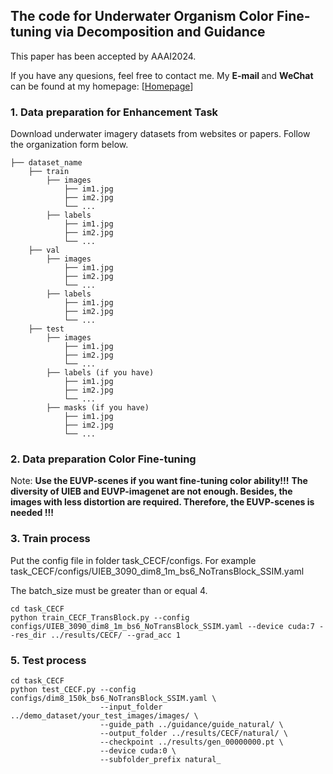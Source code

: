 ## The code for Underwater Organism Color Fine-tuning via Decomposition and Guidance

This paper has been accepted by AAAI2024.

If you have any quesions, feel free to contact me. My <b> E-mail </b> and <b> WeChat </b> can be found at my homepage: [<A HREF="https://xiaofeng-life.github.io/">Homepage</A>]

### 1. Data preparation for Enhancement Task
Download underwater imagery datasets from websites or papers. Follow the organization form below.
```
├── dataset_name
    ├── train
        ├── images
            ├── im1.jpg
            ├── im2.jpg
            └── ...
        ├── labels
            ├── im1.jpg
            ├── im2.jpg
            └── ...
    ├── val
        ├── images
            ├── im1.jpg
            ├── im2.jpg
            └── ...
        ├── labels
            ├── im1.jpg
            ├── im2.jpg
            └── ...
    ├── test
        ├── images
            ├── im1.jpg
            ├── im2.jpg
            └── ...
        ├── labels (if you have)
            ├── im1.jpg
            ├── im2.jpg
            └── ...
        ├── masks (if you have)
            ├── im1.jpg
            ├── im2.jpg
            └── ...
```

### 2. Data preparation Color Fine-tuning
Note: **Use the EUVP-scenes if you want fine-tuning color ability!!!**
**The diversity of UIEB and EUVP-imagenet are not enough. 
Besides, the images with less distortion are required. Therefore, the EUVP-scenes is needed !!!**


### 3. Train process
Put the config file in folder task_CECF/configs. For example task_CECF/configs/UIEB_3090_dim8_1m_bs6_NoTransBlock_SSIM.yaml

The batch_size must be greater than or equal 4.

```
cd task_CECF
python train_CECF_TransBlock.py --config configs/UIEB_3090_dim8_1m_bs6_NoTransBlock_SSIM.yaml --device cuda:7 --res_dir ../results/CECF/ --grad_acc 1
```

### 5. Test process

```
cd task_CECF 
python test_CECF.py --config configs/dim8_150k_bs6_NoTransBlock_SSIM.yaml \
                    --input_folder ../demo_dataset/your_test_images/images/ \
                    --guide_path ../guidance/guide_natural/ \
                    --output_folder ../results/CECF/natural/ \
                    --checkpoint ../results/gen_00000000.pt \
                    --device cuda:0 \
                    --subfolder_prefix natural_
```